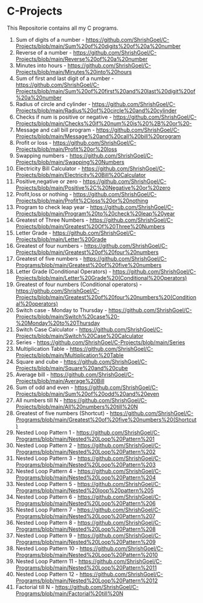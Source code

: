 # C-Projects
This Repositorie contains all my C programs. 
1. Sum of digits of a number - https://github.com/ShrishGoel/C-Projects/blob/main/Sum%20of%20digits%20of%20a%20number
2. Reverse of a number - https://github.com/ShrishGoel/C-Projects/blob/main/Reverse%20of%20a%20number
3. Minutes into hours - https://github.com/ShrishGoel/C-Projects/blob/main/Minutes%20into%20hours
4. Sum of first and last digit of a number - https://github.com/ShrishGoel/C-Projects/blob/main/Sum%20of%20first%20and%20last%20digit%20of%20a%20number
5. Radius of circle and cylinder - https://github.com/ShrishGoel/C-Projects/blob/main/Radius%20of%20circle%20and%20cylinder
6. Checks if num is positive or negative - https://github.com/ShrishGoel/C-Projects/blob/main/Checks%20if%20num%20is%20%2B%20or%20-
7. Message and call bill program - https://github.com/ShrishGoel/C-Projects/blob/main/Message%20and%20call%20bill%20program
8. Profit or loss - https://github.com/ShrishGoel/C-Projects/blob/main/Profit%20or%20loss
9. Swapping numbers - https://github.com/ShrishGoel/C-Projects/blob/main/Swapping%20Numbers
10. Electricity Bill Calculator - https://github.com/ShrishGoel/C-Projects/blob/main/Electricity%20Bill%20Calculator
11. Positive,negative or zero - https://github.com/ShrishGoel/C-Projects/blob/main/Positive%2C%20Negative%20or%20zero
12. Profit,loss or nothing - https://github.com/ShrishGoel/C-Projects/blob/main/Profit%2Closs%20or%20nothing
13. Program to check leap year - https://github.com/ShrishGoel/C-Projects/blob/main/Program%20to%20check%20leap%20year
14. Greatest of Three Numbers - https://github.com/ShrishGoel/C-Projects/blob/main/Greatest%20Of%20Three%20Numbers
15. Letter Grade - https://github.com/ShrishGoel/C-Projects/blob/main/Letter%20Grade
16. Greatest of four numbers - https://github.com/ShrishGoel/C-Projects/blob/main/Greatest%20of%20four%20numbers
17. Greatest of five numbers - https://github.com/ShrishGoel/C-Programs/blob/main/Greatest%20of%20five%20numbers
18. Letter Grade (Conditional Operators) - https://github.com/ShrishGoel/C-Projects/blob/main/Letter%20Grade%20(Conditional%20Operators)
19. Greatest of four numbers (Conditional operators) - https://github.com/ShrishGoel/C-Projects/blob/main/Greatest%20of%20four%20numbers%20(Conditional%20operators)
20. Switch case - Monday to Thursday - https://github.com/ShrishGoel/C-Projects/blob/main/Switch%20case%20-%20Monday%20to%20Thursday
21. Switch Case Calculator - https://github.com/ShrishGoel/C-Projects/blob/main/Switch%20Case%20Calculator
22. Series - https://github.com/ShrishGoel/C-Projects/blob/main/Series
23. Multiplication Table - https://github.com/ShrishGoel/C-Projects/blob/main/Multiplication%20Table
24. Square and cube - https://github.com/ShrishGoel/C-Projects/blob/main/Square%20and%20cube
25. Average bill - https://github.com/ShrishGoel/C-Projects/blob/main/Average%20Bill
26. Sum of odd and even - https://github.com/ShrishGoel/C-Projects/blob/main/Sum%20of%20odd%20and%20even
27. All numbers till N - https://github.com/ShrishGoel/C-Projects/blob/main/All%20numbers%20till%20N
28. Greatest of five numbers (Shortcut) - https://github.com/ShrishGoel/C-Programs/blob/main/Greatest%20of%20five%20numbers%20(Shortcut)
29. Nested Loop Pattern 1 - https://github.com/ShrishGoel/C-Programs/blob/main/Nested%20Loop%20Pattern%201
30. Nested Loop Pattern 2 - https://github.com/ShrishGoel/C-Programs/blob/main/Nested%20Loop%20Pattern%202
31. Nested Loop Pattern 3 - https://github.com/ShrishGoel/C-Programs/blob/main/Nested%20Loop%20Pattern%203
32. Nested Loop Pattern 4 - https://github.com/ShrishGoel/C-Programs/blob/main/Nested%20Loop%20Pattern%204
33. Nested Loop Pattern 5 - https://github.com/ShrishGoel/C-Programs/blob/main/Nested%20loop%20pattern%205
34. Nested Loop Pattern 6 - https://github.com/ShrishGoel/C-Programs/blob/main/Nested%20Loop%20Pattern%206
35. Nested Loop Pattern 7 - https://github.com/ShrishGoel/C-Programs/blob/main/Nested%20Loop%20Pattern%207
36. Nested Loop Pattern 8 - https://github.com/ShrishGoel/C-Programs/blob/main/Nested%20Loop%20Pattern%208
37. Nested Loop Pattern 9 - https://github.com/ShrishGoel/C-Programs/blob/main/Nested%20Loop%20Pattern%209
38. Nested Loop Pattern 10 - https://github.com/ShrishGoel/C-Programs/blob/main/Nested%20Loop%20Pattern%2010
39. Nested Loop Pattern 11 - https://github.com/ShrishGoel/C-Programs/blob/main/Nested%20Loop%20Pattern%2011
40. Nested Loop Pattern 12 - https://github.com/ShrishGoel/C-Programs/blob/main/Nested%20Loop%20Pattern%2012
41. Factorial till N - https://github.com/ShrishGoel/C-Programs/blob/main/Factorial%20till%20N
